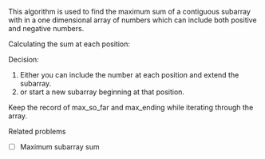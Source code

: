 This algorithm is used to find the maximum sum of a contiguous subarray with in a one dimensional array of numbers which can include both positive and negative numbers.

Calculating the sum at each position:

Decision:

1. Either you can include the number at each position and extend the subarray.
2. or start a new subarray beginning at that position.

Keep the record of max_so_far and max_ending while iterating through the array. 

Related problems

* [ ] Maximum subarray sum
